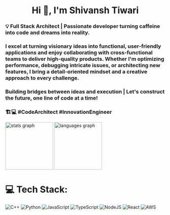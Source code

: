 <h1 align="center">Hi 👋, I'm Shivansh Tiwari</h1>

<h3 align="left"> 💡 Full Stack Architect | Passionate developer turning caffeine into code and dreams into reality. </h3>
<h3 align="left"> I excel at turning visionary ideas into functional, user-friendly applications and enjoy collaborating with cross-functional teams to deliver high-quality products. Whether I'm optimizing performance, debugging intricate issues, or architecting new features, I bring a detail-oriented mindset and a creative approach to every challenge.</h3>
<h3 align="left"> Building bridges between ideas and execution | Let's construct the future, one line of code at a time!</h3>
<h3 align="left"> 🏗️💻 #CodeArchitect #InnovationEngineer</h3>

<div align="left">
  <img src="https://github-readme-stats.vercel.app/api?hide_title=false&hide_rank=false&show_icons=true&include_all_commits=true&count_private=true&disable_animations=false&theme=default_repocard&locale=en&hide_border=false&username=shivanshtiwari01" height="150" alt="stats graph"  />
  <img src="https://github-readme-stats.vercel.app/api/top-langs?locale=en&hide_title=false&layout=compact&card_width=320&langs_count=5&theme=default_repocard&hide_border=false&username=shivanshtiwari01" height="150" alt="languages graph"  />
</div>


# 💻 Tech Stack:
![C++](https://img.shields.io/badge/c++-%2300599C.svg?style=for-the-badge&logo=c%2B%2B&logoColor=white) ![Python](https://img.shields.io/badge/python-3670A0?style=for-the-badge&logo=python&logoColor=ffdd54) ![JavaScript](https://img.shields.io/badge/javascript-%23323330.svg?style=for-the-badge&logo=javascript&logoColor=%23F7DF1E) ![TypeScript](https://img.shields.io/badge/typescript-%23007ACC.svg?style=for-the-badge&logo=typescript&logoColor=white) ![NodeJS](https://img.shields.io/badge/node.js-6DA55F?style=for-the-badge&logo=node.js&logoColor=white) ![React](https://img.shields.io/badge/react-%2320232a.svg?style=for-the-badge&logo=react&logoColor=%2361DAFB) ![AWS](https://img.shields.io/badge/AWS-%23FF9900.svg?style=for-the-badge&logo=amazon-aws&logoColor=white)





